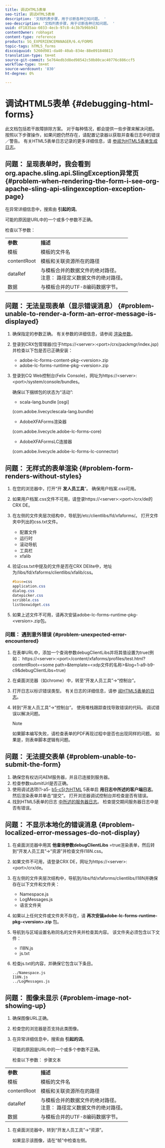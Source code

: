 ```yaml
---
title: 调试HTML5表单
seo-title: 调试HTML5表单
description: '文档列表步骤，用于诊断各种已知问题。 '
seo-description: '文档列表步骤，用于诊断各种已知问题。 '
uuid: df1835aa-6033-4ecb-97c8-4c3b7b96b943
contentOwner: robhagat
content-type: reference
products: SG_EXPERIENCEMANAGER/6.4/FORMS
topic-tags: hTML5_forms
discoiquuid: 5260d981-da40-40ab-834e-88e091840813
translation-type: tm+mt
source-git-commit: 5e764edb3d8ed98542c50b80cac40776c886ccf5
workflow-type: tm+mt
source-wordcount: '830'
ht-degree: 0%

---
```



# 调试HTML5表单 {#debugging-html-forms}

此文档包括若干故障排除方案。 对于每种情况，都会提供一些步骤来解决问题。 按照以下步骤操作，如果问题仍然存在，请配置记录器以获取并查看日志中的错误／警告。 有关HTML5表单日志记录的更多详细信息，请 [参阅为HTML5表单生成日志](/help/forms/using/enable-logs.md)。

## 问题： 呈现表单时，我会看到org.apache.sling.api.SlingException异常页 {#problem-when-rendering-the-form-i-see-org-apache-sling-api-slingexception-exception-page}

在异常详细信息中，搜索由 **引起的词**。

可能的原因是URL中的一个或多个参数不正确。

检查以下参数：

<table> 
 <tbody> 
  <tr> 
   <td><strong>参数</strong></td> 
   <td><strong>描述</strong></td> 
  </tr> 
  <tr> 
   <td>模板</td> 
   <td>模板的文件名</td> 
  </tr> 
  <tr> 
   <td>contentRoot</td> 
   <td>模板和关联资源所在的路径</td> 
  </tr> 
  <tr> 
   <td>dataRef</td> 
   <td>与模板合并的数据文件的绝对路径。<br /> 注意： 路径定义数据文件的绝对路径。</td> 
  </tr> 
  <tr> 
   <td>数据</td> 
   <td>与模板合并的UTF-8编码数据字节。</td> 
  </tr> 
 </tbody> 
</table>

## 问题： 无法呈现表单（显示错误消息） {#problem-unable-to-render-a-form-an-error-message-is-displayed}

1. 确保指定的参数正确。 有关参数的详细信息，请参阅 [渲染参数](#problem-when-rendering-the-form-i-see-org-apache-sling-api-slingexception-exception-page)。
1. 登录到CRX包管理器(位于https://&lt;server>:&lt;port>/crx/packmgr/index.jsp)并检查以下包是否已正确安装：

   * adobe-lc-forms-content-pkg-&lt;version>.zip
   * adobe-lc-forms-runtime-pkg-&lt;version>.zip

1. 登录到CQ Web控制台(Felix Console)，网址为https://&lt;server>:&lt;port>/system/console/bundles。

   确保以下捆绑包的状态为“活动”:

   * scala-lang.bundle [osgi]

   (com.adobe.livecyclescala-lang.bundle)

   * AdobeXFAForms渲染器

   (com.adobe.livecycle.adobe-lc-forms-core)

   * AdobeXFAFormsLC连接器

   (com.adobe.livecycle.adobe-lc-forms-lc-connector)

## 问题： 无样式的表单渲染 {#problem-form-renders-without-styles}

1. 在您的浏览器中，打开“开 **发人员工具**”。 确保用户档案.css可用。
1. 如果用户档案.css文件不可用，请登录https://&lt;server>:&lt;port>/crx/de的CRX DE。
1. 在左侧的文件夹层次结构中，导航到/etc/clientlibs/fd/xfaforms/。 打开文件夹中列出的css.txt文件。

   * 配置文件
   * 运行时
   * 滚动导航
   * 工具栏
   * xfalib

1. 验证css.txt中提及的文件是否在CRX DElite中，地址为/libs/fd/xfaforms/clientlibs/xfalib/css。

   ```css
   #base=css
   application.css
   dialog.css
   datepicker.css
   scribble.css
   listboxwidget.css
   ```

1. 如果上述文件不可用，请再次安装adobe-lc-forms-runtime-pkg-&lt;version>.zip包。

### 问题： 遇到意外错误 {#problem-unexpected-error-encountered}

1. 在表单URL中，添加一个查询参数debugClientLibs并将其值设置为true(例如： https://&lt;server>:&lt;port>/content/xfaforms/profiles/test.html?contentRoot=&lt;some path>&amp;template=&lt;xdp文件的名称>&amp;log=1-a9-b9-c9&amp;debugClientLibs=true)
1. 在桌面浏览器（如chrome）中，转至“开发人员工具”->“控制台”。
1. 打开日志以标识错误类型。 有关日志的详细信息，请参 [阅HTML5表单的日志](/help/forms/using/enable-logs.md)。
1. 转到“开发人员工具”->“控制台”。 使用堆栈跟踪查找导致错误的代码。 调试错误以解决问题。

   >[!NOTE]
   >
   >如果脚本编写失败，请检查表单的PDF再现过程中是否也出现同样的问题。 如果是，则表单脚本逻辑有问题。

## 问题： 无法提交表单 {#problem-unable-to-submit-the-form}

1. 确保您有权访问AEM服务器，并且已连接到服务器。
1. 检查参数submitUrl是否正确。
1. 使用调试选项(1-a5- [b5-c5)为HTML](/help/forms/using/enable-logs.md) 5表单启 **用日志中所述的客户端日志**。 然后渲染表单并单击“提交”。 打开浏览器调试控制台并检查是否有错误。
1. 找到HTML5表单的日志 [中所述的服务器日志](/help/forms/using/enable-logs.md)。 检查提交期间服务器日志中是否有错误。

## 问题： 不显示本地化的错误消息 {#problem-localized-error-messages-do-not-display}

1. 在桌面浏览器中用其 **他查询参数debugClientLibs** =true渲染表单，然后转到“开发人员工具”->“资源”并检查文件I18N.css。
1. 如果文件不可用，请登录CRX DE，网址为https://&lt;server>:&lt;port>/crx/de。
1. 在左侧的文件夹层次结构中，导航到/libs/fd/xfaforms/clientlibs/I18N并确保存在以下文件和文件夹：

   * Namespace.js
   * LogMessages.js
   * 语言文件夹

1. 如果以上任何文件或文件夹不存在，请 **再次安装adobe-lc-forms-runtime-pkg-&lt;version>.zip** 包。
1. 导航到与区域设置名称同名的文件夹并检查其内容。 该文件夹必须包含以下文件：

   * I18N.js
   * js.txt

1. 检查js.txt的内容，并确保它包含以下条目。

   ```
   ../Namespace.js
   I18N.js
   ../LogMessages.js
   ```

## 问题： 图像未显示 {#problem-image-not-showing-up}

1. 确保图像URL正确。
1. 检查您的浏览器是否支持此类图像。
1. 在异常详细信息中，搜索由 **引起的词**。

   可能的原因是URL中的一个或多个参数不正确。

   检查以下参数：
步骤文本

<table> 
 <tbody> 
  <tr> 
   <td><strong>参数</strong></td> 
   <td><strong>描述</strong></td> 
  </tr> 
  <tr> 
   <td>模板</td> 
   <td>模板的文件名</td> 
  </tr> 
  <tr> 
   <td>contentRoot</td> 
   <td>模板和关联资源所在的路径</td> 
  </tr> 
  <tr> 
   <td>dataRef</td> 
   <td>与模板合并的数据文件的绝对路径。<br /> 注意： 路径定义数据文件的绝对路径。</td> 
  </tr> 
  <tr> 
   <td>数据</td> 
   <td>与模板合并的UTF-8编码数据字节。</td> 
  </tr> 
 </tbody> 
</table>

1. 在桌面浏览器中，转到“开发人员工具”->“资源”。

   如果显示该图像，请在“帧”中检查左侧。
